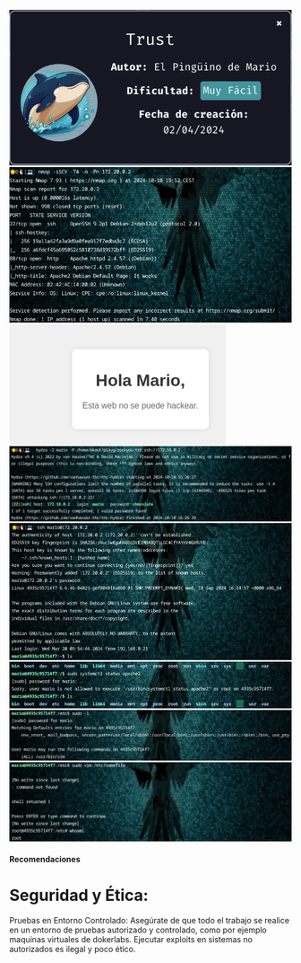 ![Trust](https://github.com/falart3/dockerlabs/blob/main/MF_Trust/t00.png)
![Trust](https://github.com/falart3/dockerlabs/blob/main/MF_Trust/t01.png)
![Trust](https://github.com/falart3/dockerlabs/blob/main/MF_Trust/t02.png)
![Trust](https://github.com/falart3/dockerlabs/blob/main/MF_Trust/t03.png)
![Trust](https://github.com/falart3/dockerlabs/blob/main/MF_Trust/t04.png)
![Trust](https://github.com/falart3/dockerlabs/blob/main/MF_Trust/t05.png)
![Trust](https://github.com/falart3/dockerlabs/blob/main/MF_Trust/t06.png)
![Trust](https://github.com/falart3/dockerlabs/blob/main/MF_Trust/t07.png)


<h4>Recomendaciones</h4>
<h1>Seguridad y Ética:</h1>

Pruebas en Entorno Controlado: Asegúrate de que todo el trabajo se realice en un entorno de pruebas autorizado y controlado, como por ejemplo maquinas virtuales de dokerlabs. Ejecutar exploits en sistemas no autorizados es ilegal y poco ético.

